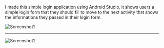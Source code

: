 I made this simple login application using Android Studio, it shows users a simple login form that they should fill to move to the next activity that shows the informations they passed in their login form.


![Screenshot1](https://user-images.githubusercontent.com/62244067/158072305-ac7e0c1b-96c7-46f3-838f-83d047805e93.PNG)

-------------------------------------------------------------------------------------------------

![Screenshot2](https://user-images.githubusercontent.com/62244067/158072304-443f9260-43e7-402c-9405-2e39338d031b.PNG)
